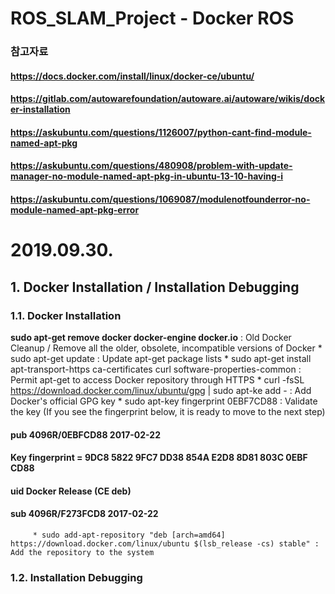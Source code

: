 # ROS_SLAM_Project - Docker ROS

### 참고자료
#### https://docs.docker.com/install/linux/docker-ce/ubuntu/
#### https://gitlab.com/autowarefoundation/autoware.ai/autoware/wikis/docker-installation
#### https://askubuntu.com/questions/1126007/python-cant-find-module-named-apt-pkg
#### https://askubuntu.com/questions/480908/problem-with-update-manager-no-module-named-apt-pkg-in-ubuntu-13-10-having-i
#### https://askubuntu.com/questions/1069087/modulenotfounderror-no-module-named-apt-pkg-error

# 2019.09.30.
## 1. Docker Installation / Installation Debugging
### 1.1. Docker Installation
**sudo apt-get remove docker docker-engine docker.io** : Old Docker Cleanup / Remove all the older, obsolete, incompatible versions of Docker
         * sudo apt-get update : Update apt-get package lists
         * sudo apt-get install apt-transport-https ca-certificates curl software-properties-common : Permit apt-get to access Docker repository through HTTPS
         * curl -fsSL https://download.docker.com/linux/ubuntu/gpg | sudo apt-ke add - : Add Docker's official GPG key
         * sudo apt-key fingerprint 0EBF7CD88 : Validate the key (If you see the fingerprint below, it is ready to move to the next step)
#### pub 4096R/0EBFCD88 2017-02-22
####     Key fingerprint = 9DC8 5822 9FC7 DD38 854A E2D8 8D81 803C 0EBF CD88
####     uid Docker Release (CE deb)
####     sub 4096R/F273FCD8 2017-02-22

         * sudo add-apt-repository "deb [arch=amd64] https://download.docker.com/linux/ubuntu $(lsb_release -cs) stable" : Add the repository to the system

### 1.2. Installation Debugging


